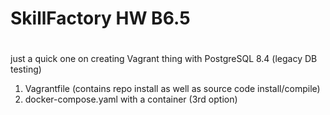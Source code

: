 #
# SkillFactory HW B6.5
#
just a quick one on creating Vagrant thing with PostgreSQL 8.4 (legacy DB testing)
1. Vagrantfile (contains repo install as well as source code install/compile)
2. docker-compose.yaml with a container (3rd option)

